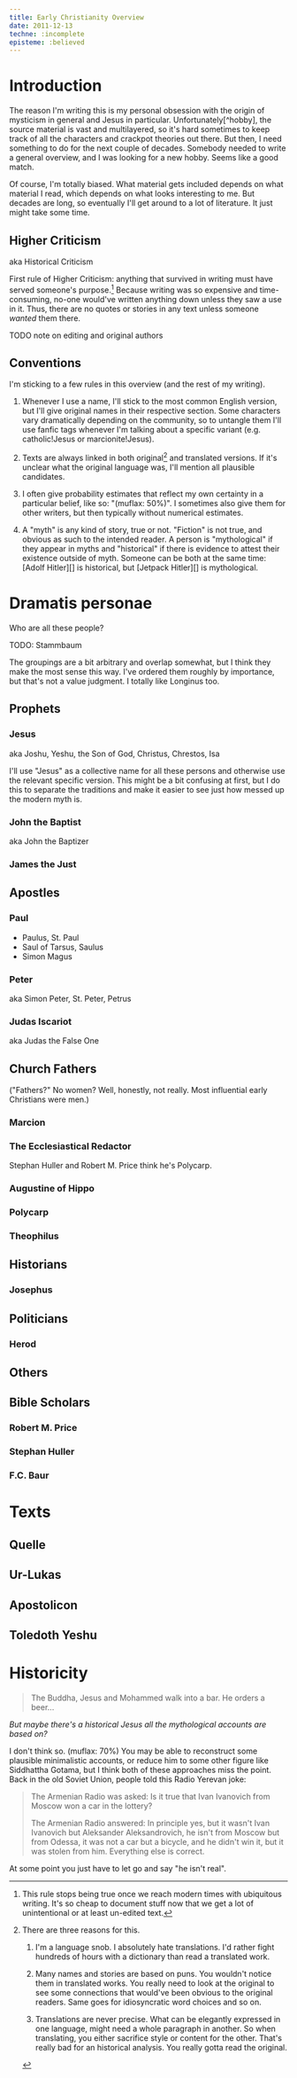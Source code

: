 ```yaml
---
title: Early Christianity Overview
date: 2011-12-13
techne: :incomplete
episteme: :believed
---
```


Introduction
============

The reason I'm writing this is my personal obsession with the origin of mysticism in general and Jesus in particular. Unfortunately[^hobby], the source material is vast and multilayered, so it's hard sometimes to keep track of all the characters and crackpot theories out there. But then, I need something to do for the next couple of decades. Somebody needed to write a general overview, and I was looking for a new hobby. Seems like a good match.

Of course, I'm totally biased. What material gets included depends on what material I read, which depends on what looks interesting to me. But decades are long, so eventually I'll get around to a lot of literature. It just might take some time. 

## Higher Criticism

aka Historical Criticism

First rule of Higher Criticism: anything that survived in writing must have served someone's purpose.[^writing] Because writing was so expensive and time-consuming, no-one would've written anything down unless they saw a use in it. Thus, there are no quotes or stories in any text unless someone *wanted* them there.

TODO note on editing and original authors

[^writing]: This rule stops being true once we reach modern times with ubiquitous writing. It's so cheap to document stuff now that we get a lot of unintentional or at least un-edited text.

## Conventions

I'm sticking to a few rules in this overview (and the rest of my writing).

1. Whenever I use a name, I'll stick to the most common English version, but I'll give original names in their respective section. Some characters vary dramatically depending on the community, so to untangle them I'll use fanfic tags whenever I'm talking about a specific variant (e.g. catholic!Jesus or marcionite!Jesus). 

2. Texts are always linked in both original[^original] and translated versions. If it's unclear what the original language was, I'll mention all plausible candidates.

[^original]: There are three reasons for this.

    1. I'm a language snob. I absolutely hate translations. I'd rather fight hundreds of hours with a dictionary than read a translated work.

    2. Many names and stories are based on puns. You wouldn't notice them in translated works. You really need to look at the original to see some connections that would've been obvious to the original readers. Same goes for idiosyncratic word choices and so on.

    3. Translations are never precise. What can be elegantly expressed in one language, might need a whole paragraph in another. So when translating, you either sacrifice style or content for the other. That's really bad for an historical analysis. You really gotta read the original.
    
3. I often give probability estimates that reflect my own certainty in a particular belief, like so: "(muflax: 50%)". I sometimes also give them for other writers, but then typically without numerical estimates.

4. A "myth" is any kind of story, true or not. "Fiction" is not true, and obvious as such to the intended reader. A person is "mythological" if they appear in myths and "historical" if there is evidence to attest their existence outside of myth. Someone can be both at the same time: [Adolf Hitler][] is historical, but [Jetpack Hitler][] is mythological.

Dramatis personae
=================

Who are all these people?

TODO: Stammbaum

The groupings are a bit arbitrary and overlap somewhat, but I think they make the most sense this way. I've ordered them roughly by importance, but that's not a value judgment. I totally like Longinus too.

Prophets
--------

### Jesus

aka Joshu, Yeshu, the Son of God, Christus, Chrestos, Isa

I'll use "Jesus" as a collective name for all these persons and otherwise use the relevant specific version. This might be a bit confusing at first, but I do  this to separate the traditions and make it easier to see just how messed up the modern myth is.

### John the Baptist

aka John the Baptizer

### James the Just

Apostles
--------

### Paul

- Paulus, St. Paul
- Saul of Tarsus, Saulus 
- Simon Magus

### Peter

aka Simon Peter, St. Peter, Petrus

### Judas Iscariot

aka Judas the False One

Church Fathers
--------------

("Fathers?" No women? Well, honestly, not really. Most influential early Christians were men.)
    
### Marcion

### The Ecclesiastical Redactor

Stephan Huller and Robert M. Price think he's Polycarp.

### Augustine of Hippo

### Polycarp

### Theophilus

Historians
----------

### Josephus

Politicians
-----------

### Herod

Others
------

Bible Scholars
--------------

### Robert M. Price

### Stephan Huller

### F.C. Baur

Texts
=====

Quelle
------

Ur-Lukas
--------

Apostolicon
-----------

Toledoth Yeshu
--------------

Historicity
===========

> The Buddha, Jesus and Mohammed walk into a bar. He orders a beer...

*But maybe there's a historical Jesus all the mythological accounts are based on?* 

I don't think so. (muflax: 70%) You may be able to reconstruct some plausible minimalistic accounts, or reduce him to some other figure like Siddhattha Gotama, but I think both of these approaches miss the point. Back in the old Soviet Union, people told this Radio Yerevan joke:

> The Armenian Radio was asked: Is it true that Ivan Ivanovich from Moscow won a car in the lottery?
>
> The Armenian Radio answered: In principle yes, but it wasn't Ivan Ivanovich but Aleksander Aleksandrovich, he isn't from Moscow but from Odessa, it was not a car but a bicycle, and he didn't win it, but it was stolen from him. Everything else is correct.

At some point you just have to let go and say "he isn't real".
